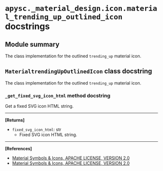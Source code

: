 # `apysc._material_design.icon.material_trending_up_outlined_icon` docstrings

## Module summary

The class implementation for the outlined `trending_up` material icon.

## `MaterialtrendingUpOutlinedIcon` class docstring

The class implementation for the outlined `trending_up` material icon.

### `_get_fixed_svg_icon_html` method docstring

Get a fixed SVG icon HTML string.<hr>

**[Returns]**

- `fixed_svg_icon_html`: str
  - Fixed SVG icon HTML string.

<hr>

**[References]**

- [Material Symbols & Icons, APACHE LICENSE, VERSION 2.0](https://fonts.google.com/icons?icon.size=24&icon.color=%23e8eaed)
- [Material Symbols & Icons, APACHE LICENSE, VERSION 2.0](https://www.apache.org/licenses/LICENSE-2.0.html)